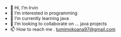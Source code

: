 - 👋 Hi, I’m Irvin
- 👀 I’m interested in programming
- 🌱 I’m currently learning java 
- 💞️ I’m looking to collaborate on ... java projects
- 📫 How to reach me . tumimokoana97@gmail.com

<!---
tumi-22/tumi-22 is a ✨ special ✨ repository because its `README.md` (this file) appears on your GitHub profile.
You can click the Preview link to take a look at your changes.
--->
